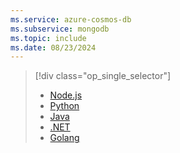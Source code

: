 ```yaml
---
ms.service: azure-cosmos-db
ms.subservice: mongodb
ms.topic: include
ms.date: 08/23/2024
---
```


> [!div class="op_single_selector"]
>
> - [Node.js](../quickstart-nodejs.md)
> - [Python](../quickstart-python.md)
> - [Java](../quickstart-java.md)
> - [.NET](../quickstart-dotnet.md)
> - [Golang](../quickstart-go.md)
>
